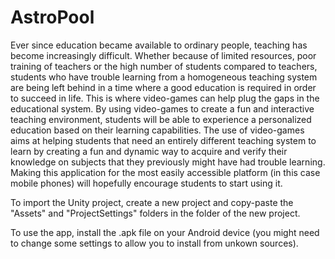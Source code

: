 # AstroPool
Ever since education became available to ordinary people, teaching has become increasingly difficult. Whether because of limited resources, poor training of teachers or the high number of students compared to teachers, students who have trouble learning from a homogeneous teaching system are being left behind in a time where a good education is required in order to succeed in life. This is where video-games can help plug the gaps in the educational system. By using video-games to create a fun and interactive teaching environment, students will be able to experience a personalized education based on their learning capabilities. The use of video-games aims at helping students that need an entirely different teaching system to learn by creating a fun and dynamic way to acquire and verify their knowledge on subjects that they previously might have had trouble learning. Making this application for the most easily accessible platform (in this case mobile phones) will hopefully encourage students to start using it.

To import the Unity project, create a new project and copy-paste the "Assets" and "ProjectSettings" folders in the folder of the new project.

To use the app, install the .apk file on your Android device (you might need to change some settings to allow you to install from unkown sources).
